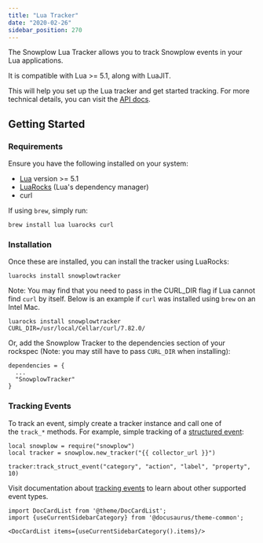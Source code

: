 ```yaml
---
title: "Lua Tracker"
date: "2020-02-26"
sidebar_position: 270
---
```


The Snowplow Lua Tracker allows you to track Snowplow events in your Lua applications.

It is compatible with Lua >= 5.1, along with LuaJIT.

This will help you set up the Lua tracker and get started tracking. For more technical details, you can visit the [API docs](https://snowplow.github.io/snowplow-lua-tracker/).

## Getting Started

### Requirements

Ensure you have the following installed on your system:

- [Lua](https://www.lua.org/) version >= 5.1
- [LuaRocks](https://luarocks.org/) (Lua's dependency manager)
- curl

If using `brew`, simply run:

```
brew install lua luarocks curl
```

### Installation

Once these are installed, you can install the tracker using LuaRocks:

```
luarocks install snowplowtracker
```

Note: You may find that you need to pass in the CURL\_DIR flag if Lua cannot find `curl` by itself. Below is an example if `curl` was installed using `brew` on an Intel Mac.

```
luarocks install snowplowtracker CURL_DIR=/usr/local/Cellar/curl/7.82.0/
```

Or, add the Snowplow Tracker to the dependencies section of your rockspec (Note: you may still have to pass `CURL_DIR` when installing):

```
dependencies = {
  ...
  "SnowplowTracker"
}
```

### Tracking Events

To track an event, simply create a tracker instance and call one of the `track_*` methods. For example, simple tracking of a [structured event](/docs/migrated/understanding-tracking-design/out-of-the-box-vs-custom-events-and-entities/#structured-events):

```
local snowplow = require("snowplow")
local tracker = snowplow.new_tracker("{{ collector_url }}")

tracker:track_struct_event("category", "action", "label", "property", 10)
```

Visit documentation about [tracking events](/docs/migrated/collecting-data/collecting-from-own-applications/lua-tracker/tracking-specific-events/) to learn about other supported event types.

```mdx-code-block
import DocCardList from '@theme/DocCardList';
import {useCurrentSidebarCategory} from '@docusaurus/theme-common';

<DocCardList items={useCurrentSidebarCategory().items}/>
```
